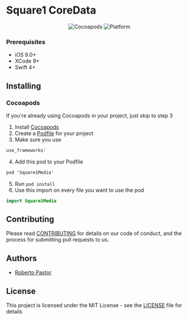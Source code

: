 # Square1 CoreData

<p align="center">
<img src="https://img.shields.io/cocoapods/v/Square1Media.svg" alt="Cocoapods"/>
<img src="https://img.shields.io/badge/platform-ios-red.svg" alt="Platform"/>
</p>



### Prerequisites

* iOS 9.0+
* XCode 9+
* Swift 4+

## Installing

### Cocoapods

If you're already using Cocoapods in your project, just skip to step 3
1. Install [Cocoapods](https://guides.cocoapods.org/using/getting-started.html)
2. Create a [Podfile](https://guides.cocoapods.org/using/using-cocoapods.html) for your project
3. Make sure you use 
```swift
use_frameworks!
```
4. Add this pod to your Podfile
```swift
pod 'Square1Media'
```
5. Run ```pod install```
6. Use this import on every file you want to use the pod
```swift
import Square1Media
```

## Contributing

Please read [CONTRIBUTING](CONTRIBUTING.md) for details on our code of conduct, and the process for submitting pull requests to us.

## Authors

* [Roberto Pastor](https://github.com/WedgeSparda)

## License

This project is licensed under the MIT License - see the [LICENSE](LICENSE.md) file for details